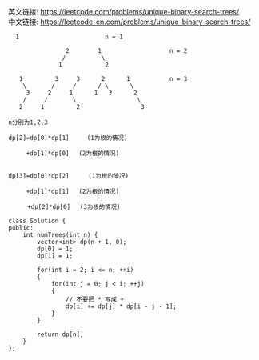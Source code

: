 英文链接: https://leetcode.com/problems/unique-binary-search-trees/  
中文链接: https://leetcode-cn.com/problems/unique-binary-search-trees/


```
  1                        n = 1

                2        1                   n = 2
               /          \
              1            2
  
   1         3     3      2      1           n = 3
    \       /     /      / \      \
     3     2     1      1   3      2
    /     /       \                 \
   2     1         2                 3
```

```
n分别为1,2,3

dp[2]=dp[0]*dp[1]　　　(1为根的情况)

　　　+dp[1]*dp[0]　 (2为根的情况)


dp[3]=dp[0]*dp[2]　　  (1为根的情况)

　　　+dp[1]*dp[1]　 (2为根的情况)

 　　 +dp[2]*dp[0]　 (3为根的情况)
```

```
class Solution {
public:
    int numTrees(int n) {
        vector<int> dp(n + 1, 0);
        dp[0] = 1;
        dp[1] = 1;

        for(int i = 2; i <= n; ++i)
        {
            for(int j = 0; j < i; ++j)
            {
                // 不要把 * 写成 +
                dp[i] += dp[j] * dp[i - j - 1];
            }
        }

        return dp[n];
    }
};
```
